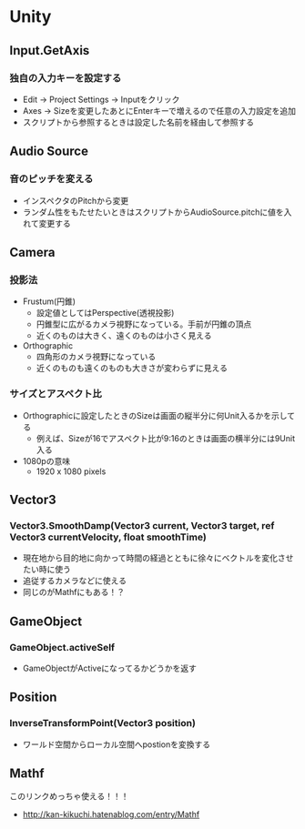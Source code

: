 # Unity

## Input.GetAxis

### 独自の入力キーを設定する

* Edit -> Project Settings -> Inputをクリック
* Axes -> Sizeを変更したあとにEnterキーで増えるので任意の入力設定を追加
* スクリプトから参照するときは設定した名前を経由して参照する

## Audio Source

### 音のピッチを変える

* インスペクタのPitchから変更
* ランダム性をもたせたいときはスクリプトからAudioSource.pitchに値を入れて変更する

## Camera

### 投影法

* Frustum(円錐)
	* 設定値としてはPerspective(透視投影)
	* 円錐型に広がるカメラ視野になっている。手前が円錐の頂点
	* 近くのものは大きく、遠くのものは小さく見える
* Orthographic
	* 四角形のカメラ視野になっている
	* 近くのものも遠くのものも大きさが変わらずに見える

### サイズとアスペクト比

* Orthographicに設定したときのSizeは画面の縦半分に何Unit入るかを示してる
	* 例えば、Sizeが16でアスペクト比が9:16のときは画面の横半分には9Unit入る
* 1080pの意味
	* 1920 x 1080 pixels

## Vector3

### Vector3.SmoothDamp(Vector3 current, Vector3 target, ref Vector3 currentVelocity, float smoothTime)

* 現在地から目的地に向かって時間の経過とともに徐々にベクトルを変化させたい時に使う
* 追従するカメラなどに使える
* 同じのがMathfにもある！？

## GameObject

### GameObject.activeSelf

* GameObjectがActiveになってるかどうかを返す

## Position

### InverseTransformPoint(Vector3 position)

* ワールド空間からローカル空間へpostionを変換する

## Mathf

このリンクめっちゃ使える！！！  
* http://kan-kikuchi.hatenablog.com/entry/Mathf